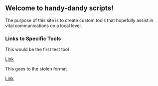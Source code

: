 ## Welcome to handy-dandy scripts!

The purpose of this site is to create custom tools that hopefully assist in vital communications on a local level.

### Links to Specific Tools

This would be the first test tool

<a href="/forms/template/index.html">Link</a>

This goes to the stolen format

<a href="/forms/format_copy/index.html">Link</a>
